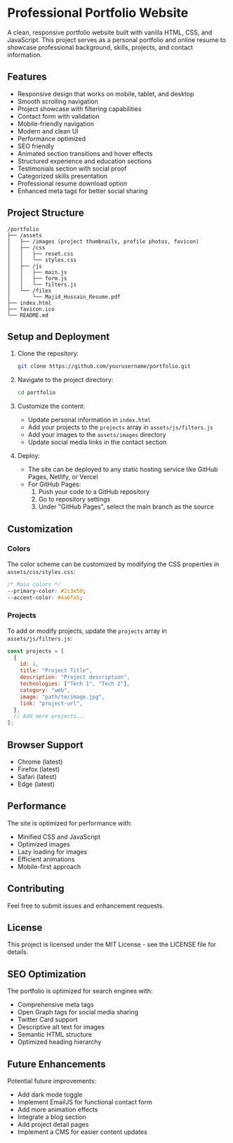# Professional Portfolio Website

A clean, responsive portfolio website built with vanilla HTML, CSS, and JavaScript. This project serves as a personal portfolio and online resume to showcase professional background, skills, projects, and contact information.

## Features

- Responsive design that works on mobile, tablet, and desktop
- Smooth scrolling navigation
- Project showcase with filtering capabilities
- Contact form with validation
- Mobile-friendly navigation
- Modern and clean UI
- Performance optimized
- SEO friendly
- Animated section transitions and hover effects
- Structured experience and education sections
- Testimonials section with social proof
- Categorized skills presentation
- Professional resume download option
- Enhanced meta tags for better social sharing

## Project Structure

```
/portfolio
├── /assets
│   ├── /images (project thumbnails, profile photos, favicon)
│   ├── /css
│   │   ├── reset.css
│   │   └── styles.css
│   ├── /js
│   │   ├── main.js
│   │   ├── form.js
│   │   └── filters.js
│   └── /files
│       └── Majid_Hussain_Resume.pdf
├── index.html
├── favicon.ico
└── README.md
```

## Setup and Deployment

1. Clone the repository:

   ```bash
   git clone https://github.com/yourusername/portfolio.git
   ```

2. Navigate to the project directory:

   ```bash
   cd portfolio
   ```

3. Customize the content:

   - Update personal information in `index.html`
   - Add your projects to the `projects` array in `assets/js/filters.js`
   - Add your images to the `assets/images` directory
   - Update social media links in the contact section

4. Deploy:
   - The site can be deployed to any static hosting service like GitHub Pages, Netlify, or Vercel
   - For GitHub Pages:
     1. Push your code to a GitHub repository
     2. Go to repository settings
     3. Under "GitHub Pages", select the main branch as the source

## Customization

### Colors

The color scheme can be customized by modifying the CSS properties in `assets/css/styles.css`:

```css
/* Main colors */
--primary-color: #2c3e50;
--accent-color: #4a6fa5;
```

### Projects

To add or modify projects, update the `projects` array in `assets/js/filters.js`:

```javascript
const projects = [
  {
    id: 1,
    title: "Project Title",
    description: "Project description",
    technologies: ["Tech 1", "Tech 2"],
    category: "web",
    image: "path/to/image.jpg",
    link: "project-url",
  },
  // Add more projects...
];
```

## Browser Support

- Chrome (latest)
- Firefox (latest)
- Safari (latest)
- Edge (latest)

## Performance

The site is optimized for performance with:

- Minified CSS and JavaScript
- Optimized images
- Lazy loading for images
- Efficient animations
- Mobile-first approach

## Contributing

Feel free to submit issues and enhancement requests.

## License

This project is licensed under the MIT License - see the LICENSE file for details.

## SEO Optimization

The portfolio is optimized for search engines with:

- Comprehensive meta tags
- Open Graph tags for social media sharing
- Twitter Card support
- Descriptive alt text for images
- Semantic HTML structure
- Optimized heading hierarchy

## Future Enhancements

Potential future improvements:

- Add dark mode toggle
- Implement EmailJS for functional contact form
- Add more animation effects
- Integrate a blog section
- Add project detail pages
- Implement a CMS for easier content updates
